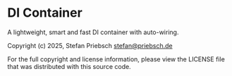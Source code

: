 # DI Container

A lightweight, smart and fast DI container with auto-wiring.

Copyright (c) 2025, Stefan Priebsch <stefan@priebsch.de>

For the full copyright and license information, please view the LICENSE file that was distributed with this source code.
